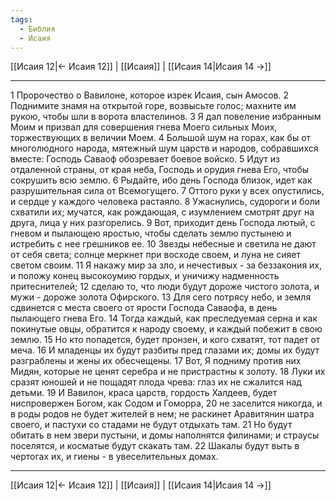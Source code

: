 ```yaml
---
tags:
  - Библия
  - Исаия
---
```

[[Исаия 12|← Исаия 12]] | [[Исаия]] | [[Исаия 14|Исаия 14 →]]

---
1 Пророчество о Вавилоне, которое изрек Исаия, сын Амосов.
2 Поднимите знамя на открытой горе, возвысьте голос; махните им рукою, чтобы шли в ворота властелинов.
3 Я дал повеление избранным Моим и призвал для совершения гнева Моего сильных Моих, торжествующих в величии Моем.
4 Большой шум на горах, как бы от многолюдного народа, мятежный шум царств и народов, собравшихся вместе: Господь Саваоф обозревает боевое войско.
5 Идут из отдаленной страны, от края неба, Господь и орудия гнева Его, чтобы сокрушить всю землю.
6 Рыдайте, ибо день Господа близок, идет как разрушительная сила от Всемогущего.
7 Оттого руки у всех опустились, и сердце у каждого человека растаяло.
8 Ужаснулись, судороги и боли схватили их; мучатся, как рождающая, с изумлением смотрят друг на друга, лица у них разгорелись.
9 Вот, приходит день Господа лютый, с гневом и пылающею яростью, чтобы сделать землю пустынею и истребить с нее грешников ее.
10 Звезды небесные и светила не дают от себя света; солнце меркнет при восходе своем, и луна не сияет светом своим.
11 Я накажу мир за зло, и нечестивых - за беззакония их, и положу конец высокоумию гордых, и уничижу надменность притеснителей;
12 сделаю то, что люди будут дороже чистого золота, и мужи - дороже золота Офирского.
13 Для сего потрясу небо, и земля сдвинется с места своего от ярости Господа Саваофа, в день пылающего гнева Его.
14 Тогда каждый, как преследуемая серна и как покинутые овцы, обратится к народу своему, и каждый побежит в свою землю.
15 Но кто попадется, будет пронзен, и кого схватят, тот падет от меча.
16 И младенцы их будут разбиты пред глазами их; домы их будут разграблены и жены их обесчещены.
17 Вот, Я подниму против них Мидян, которые не ценят серебра и не пристрастны к золоту.
18 Луки их сразят юношей и не пощадят плода чрева: глаз их не сжалится над детьми.
19 И Вавилон, краса царств, гордость Халдеев, будет ниспровержен Богом, как Содом и Гоморра,
20 не заселится никогда, и в роды родов не будет жителей в нем; не раскинет Аравитянин шатра своего, и пастухи со стадами не будут отдыхать там.
21 Но будут обитать в нем звери пустыни, и домы наполнятся филинами; и страусы поселятся, и косматые будут скакать там.
22 Шакалы будут выть в чертогах их, и гиены - в увеселительных домах.

---
[[Исаия 12|← Исаия 12]] | [[Исаия]] | [[Исаия 14|Исаия 14 →]]
